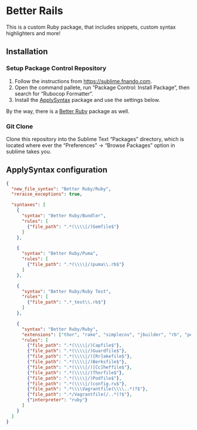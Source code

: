 # Better Rails

This is a custom Ruby package, that includes snippets, custom syntax highlighters and more!

## Installation

### Setup Package Control Repository

1. Follow the instructions from https://sublime.fnando.com.
2. Open the command pallete, run “Package Control: Install Package“, then search for “Rubocop Formatter“.
3. Install the [ApplySyntax](https://github.com/facelessuser/ApplySyntax) package and use the settings below.

By the way, there is a [Better Ruby](https://github.com/fnando/better-ruby-for-sublime-text) package as well.

### Git Clone

Clone this repository into the Sublime Text “Packages” directory, which is located where ever the “Preferences” -> “Browse Packages” option in sublime takes you.

## ApplySyntax configuration

```json
{
  "new_file_syntax": "Better Ruby/Ruby",
  "reraise_exceptions": true,

  "syntaxes": [
    {
      "syntax": "Better Ruby/Bundler",
      "rules": [
        {"file_path": ".*(\\\\|/)Gemfile$"}
      ]
    },

    {
      "syntax": "Better Ruby/Puma",
      "rules": [
        {"file_path": ".*(\\\\|/)puma\\.rb$"}
      ]
    },

    {
      "syntax": "Better Ruby/Ruby Test",
      "rules": [
        {"file_path": ".*_test\\.rb$"}
      ]
    },

    {
      "syntax": "Better Ruby/Ruby",
      "extensions": ["thor", "rake", "simplecov", "jbuilder", "rb", "podspec", "rabl"],
      "rules": [
        {"file_path": ".*(\\\\|/)Capfile$"},
        {"file_path": ".*(\\\\|/)Guardfile$"},
        {"file_path": ".*(\\\\|/)[Rr]akefile$"},
        {"file_path": ".*(\\\\|/)Berksfile$"},
        {"file_path": ".*(\\\\|/)[Cc]heffile$"},
        {"file_path": ".*(\\\\|/)Thorfile$"},
        {"file_path": ".*(\\\\|/)Podfile$"},
        {"file_path": ".*(\\\\|/)config.ru$"},
        {"file_path": ".*\\\\Vagrantfile(\\\\..*)?$"},
        {"file_path": ".*/Vagrantfile(/..*)?$"},
        {"interpreter": "ruby"}
      ]
    }
  ]
}
```
